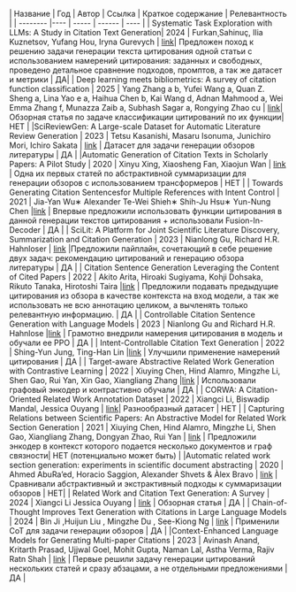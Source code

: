 | Название | Год | Автор | Ссылка | Краткое содержание | Релевантность |
| -------- |---- | ----- | ------ | ---- |
| Systematic Task Exploration with LLMs: A Study in Citation Text Generation| 2024 | Furkan¸Sahinuç, Ilia Kuznetsov, Yufang Hou, Iryna Gurevych | [link](https://arxiv.org/pdf/2407.04046)| Предложен поход к решению задачи генерации текста цитирования одной статьи с использованием намерений цитирования: заданных и свободных, проведено детальное сравнение подходов, промптов, а так же датасет и метрики | ДА|
| Deep learning meets bibliometrics: A survey of citation function classification | 2025 | Yang Zhang a b, Yufei Wang a, Quan Z. Sheng a, Lina Yao e a, Haihua Chen b, Kai Wang d, Adnan Mahmood a, Wei Emma Zhang f, Munazza Zaib a, Subhash Sagar a, Rongying Zhao cu | [link](https://www.sciencedirect.com/science/article/pii/S1751157724001202)| Обзорная статья по задаче классификации цитирований по их функции| НЕТ |
|SciReviewGen: A Large-scale Dataset for Automatic Literature Review Generation | 2023 | Tetsu Kasanishi, Masaru Isonuma, Junichiro Mori, Ichiro Sakata | [link](https://aclanthology.org/2023.findings-acl.418/) | Датасет для задачи генерации обзоров литературы | ДА |
|Automatic Generation of Citation Texts in Scholarly Papers: A Pilot Study | 2020 | Xinyu Xing, Xiaosheng Fan, Xiaojun Wan | [link](https://aclanthology.org/2020.acl-main.550/) | Одна их первых статей по абстрактивной суммаризации для генерации обзоров с использованием трансформеров | НЕТ |
| Towards Generating Citation Sentencesfor Multiple References with Intent Control | 2021 | Jia-Yan Wu∗ Alexander Te-Wei Shieh∗ Shih-Ju Hsu∗ Yun-Nung Chen |[link](https://arxiv.org/pdf/2112.01332) | Впервые предложили использовать функции цитирования в данной генерации текстов цитирования + использовали  Fusion-In-Decoder | ДА |
| SciLit: A Platform for Joint Scientific Literature Discovery, Summarization and Citation Generation | 2023 | Nianlong Gu, Richard H.R. Hahnloser | [link](https://aclanthology.org/2023.acl-demo.22/) |Предложили пайплайн, сочетающий в себе решение двух задач: рекомендацию цитирований и генерацию обзора литературы | ДА |
| Citation Sentence Generation Leveraging the Content of Cited Papers | 2022 | Akito Arita, Hiroaki Sugiyama, Kohji Dohsaka, Rikuto Tanaka, Hirotoshi Taira |[link](https://aclanthology.org/2022.sdp-1.19/) | Предложили подавать предыдущие цитирования из обзора в качестве контекста на вход модели, а так же использовать не всю аннотацию целиком, а вычленять только релевантную информацию. | ДА  |
| Controllable Citation Sentence Generation with Language Models | 2023 | Nianlong Gu and Richard H.R. Hahnlose |[link](https://arxiv.org/pdf/2211.07066) | Грамотно внедрили намерения цитирования в модель и обучали ее PPO | ДА |
| Intent-Controllable Citation Text Generation | 2022 |  Shing-Yun Jung,  Ting-Han Lin |[link](https://www.mdpi.com/2227-7390/10/10/1763) | Улучшили применение намерений цитирования | ДА |
| Target-aware Abstractive Related Work Generation with Contrastive Learning | 2022 | Xiuying Chen, Hind Alamro, Mingzhe Li, Shen Gao, Rui Yan, Xin Gao, Xiangliang Zhang |[link](https://dl.acm.org/doi/10.1145/3477495.3532065) | Использовали графовый энкодер и контрастивно обучали | ДА |
| CORWA: A Citation-Oriented Related Work Annotation Dataset | 2022 | Xiangci Li, Biswadip Mandal, Jessica Ouyang | [link](https://aclanthology.org/2022.naacl-main.397/)|  Разнообразный датасет | НЕТ |
| Capturing Relations between Scientific Papers: An Abstractive Model for Related Work Section Generation | 2021 | Xiuying Chen, Hind Alamro, Mingzhe Li, Shen Gao, Xiangliang Zhang, Dongyan Zhao, Rui Yan | [link](https://aclanthology.org/2021.acl-long.473/) | Предложили энкодер в контекст которого подается несколько документов и граф связности| НЕТ (потенциально может быть) |
|Automatic related work section generation: experiments in scientific document abstracting | 2020 |     Ahmed AbuRa’ed, Horacio Saggion, Alexander Shvets & Àlex Bravo | [link](https://link.springer.com/article/10.1007/s11192-020-03630-2) | Сравнивали абстрактивный и экстрактивный подходы к суммаризации обзоров | НЕТ|
| Related Work and Citation Text Generation: A Survey | 2024 | Xiangci Li Jessica Ouyang | [link](https://arxiv.org/pdf/2404.11588) | Обзорная статья | ДА |
| Chain-of-Thought Improves Text Generation with Citations in Large Language Models | 2024 | Bin Ji ,Huijun Liu , Mingzhe Du , See-Kiong Ng | [link](https://doi.org/10.1609/aaai.v38i16.29794) | Применили CoT для задачи генерации обзоров | ДА |
|Context-Enhanced Language Models for Generating Multi-paper Citations |  2023 | Avinash Anand, Kritarth Prasad, Ujjwal Goel, Mohit Gupta, Naman Lal, Astha Verma, Rajiv Ratn Shah | [link](https://dl.acm.org/doi/10.1007/978-3-031-49601-1_6) |  Первые решили задачу генерации цитирований нескольких статей и сразу абзацами, а не отдельными предложениями |  ДА |

